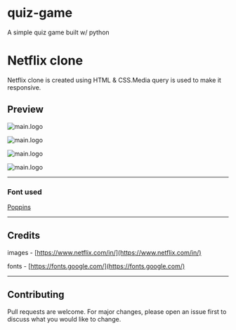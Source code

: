 # quiz-game
A simple quiz game built w/ python
# Netflix clone

Netflix clone is created using HTML & CSS.Media query is used to make it responsive.

## Preview

![main.logo](/Images/IMG_20230525_104750.jpg)

![main.logo](/Images/IMG_20230525_104818.jpg)

![main.logo](/Images/IMG_20230525_104853.jpg)

![main.logo](/Images/IMG_20230525_104911.jpg)

---

### Font used

[Poppins](https://fonts.google.com/specimen/Poppins)

---

## Credits

images - [https://www.netflix.com/in/](https://www.netflix.com/in/)

fonts  - [https://fonts.google.com/](https://fonts.google.com/)

---

## Contributing

Pull requests are welcome. For major changes, please open an issue first to discuss what you would like to change.









